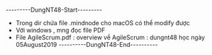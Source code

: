 ---------DungNT48-Start---------
- Trong dir chứa file .mindnode cho macOS có thể modify được
- Với windows , mng đọc file PDF 
- File AgileScrum.pdf : overview về AgileScrum : dungnt48 học ngày 05August2019
----------DungNT48-End----------
